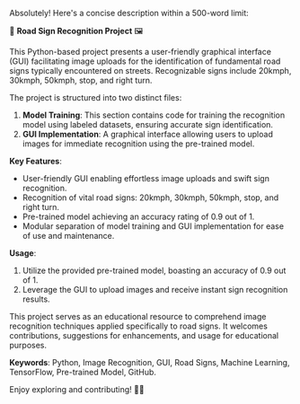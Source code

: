 Absolutely! Here's a concise description within a 500-word limit:

🚦 **Road Sign Recognition Project** 🖼️

This Python-based project presents a user-friendly graphical interface (GUI) facilitating image uploads for the identification of fundamental road signs typically encountered on streets. Recognizable signs include 20kmph, 30kmph, 50kmph, stop, and right turn.

The project is structured into two distinct files:

1. **Model Training**: This section contains code for training the recognition model using labeled datasets, ensuring accurate sign identification.
2. **GUI Implementation**: A graphical interface allowing users to upload images for immediate recognition using the pre-trained model.

**Key Features**:
- User-friendly GUI enabling effortless image uploads and swift sign recognition.
- Recognition of vital road signs: 20kmph, 30kmph, 50kmph, stop, and right turn.
- Pre-trained model achieving an accuracy rating of 0.9 out of 1.
- Modular separation of model training and GUI implementation for ease of use and maintenance.

**Usage**:
1. Utilize the provided pre-trained model, boasting an accuracy of 0.9 out of 1.
2. Leverage the GUI to upload images and receive instant sign recognition results.

This project serves as an educational resource to comprehend image recognition techniques applied specifically to road signs. It welcomes contributions, suggestions for enhancements, and usage for educational purposes.

**Keywords**: Python, Image Recognition, GUI, Road Signs, Machine Learning, TensorFlow, Pre-trained Model, GitHub.

Enjoy exploring and contributing! 🚗✨
